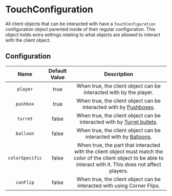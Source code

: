 # TouchConfiguration

All client objects that can be interacted with have a `TouchConfiguration` configuration object parented inside of their regular configuration. This object holds extra settings relating to what objects are allowed to interact with the client object.

## Configuration

| Name | Default Value | Description
|:-----:|:-----:|:-----:
| `player` | true | When true, the client object can be interacted with by the player.
| `pushbox` | true | When true, the client object can be interacted with by [Pushboxes](/docs/client-objects/pushbox-spawners.md).
| `turret` | false | When true, the client object can be interacted with by [Turret bullets](/docs/client-objects/turrets.md).
| `balloon` | false | When true, the client object can be interacted with by [Balloons](/docs/client-objects/balloons.md).
| `colorSpecific` | false | When true, the part that interacted with the client object must match the color of the client object to be able to interact with it. This does not affect players.
| `canFlip` | false | When true, the client object can be interacted with using Corner Flips.
